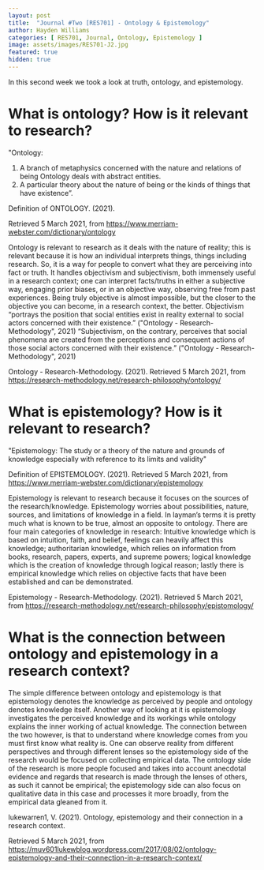 ```yaml
---
layout: post
title:  "Journal #Two [RES701] - Ontology & Epistemology" 
author: Hayden Williams
categories: [ RES701, Journal, Ontology, Epistemology ]
image: assets/images/RES701-J2.jpg
featured: true
hidden: true
---
```


In this second week we took a look at truth, ontology, and epistemology.
# What is ontology? How is it relevant to research?
"Ontology:
1. A branch of metaphysics concerned with the nature and relations of being Ontology deals with abstract entities.
2. A particular theory about the nature of being or the kinds of things that have existence”.

Definition of ONTOLOGY. (2021). 

Retrieved 5 March 2021, from https://www.merriam-webster.com/dictionary/ontology

Ontology is relevant to research as it deals with the nature of reality; this is relevant because it is how an individual interprets things, things including research. So, it is a way for people to convert what they are perceiving into fact or truth. It handles objectivism and subjectivism, both immensely useful in a research context; one can interpret facts/truths in either a subjective way, engaging prior biases, or in an objective way, observing free from past experiences. Being truly objective is almost impossible, but the closer to the objective you can become, in a research context, the better.
Objectivism “portrays the position that social entities exist in reality external to social actors concerned with their existence.” ("Ontology - Research-Methodology", 2021)
“Subjectivism, on the contrary, perceives that social phenomena are created from the perceptions and consequent actions of those social actors concerned with their existence.” ("Ontology - Research-Methodology", 2021) 

Ontology - Research-Methodology. (2021). Retrieved 5 March 2021, from https://research-methodology.net/research-philosophy/ontology/

# What is epistemology? How is it relevant to research?
"Epistemology:
The study or a theory of the nature and grounds of knowledge especially with reference to its limits and validity"

Definition of EPISTEMOLOGY. (2021). Retrieved 5 March 2021, from https://www.merriam-webster.com/dictionary/epistemology

Epistemology is relevant to research because it focuses on the sources of the research/knowledge. Epistemology worries about possibilities, nature, sources, and limitations of knowledge in a field. In layman’s terms it is pretty much what is known to be true, almost an opposite to ontology. There are four main categories of knowledge in research: Intuitive knowledge which is based on intuition, faith, and belief, feelings can heavily affect this knowledge; authoritarian knowledge, which relies on information from books, research, papers, experts, and supreme powers; logical knowledge which is the creation of knowledge through logical reason; lastly there is empirical knowledge which relies on objective facts that have been established and can be demonstrated. 

Epistemology - Research-Methodology. (2021). Retrieved 5 March 2021, from https://research-methodology.net/research-philosophy/epistomology/

# What is the connection between ontology and epistemology in a research context?
The simple difference between ontology and epistemology is that epistemology denotes the knowledge as perceived by people and ontology denotes knowledge itself. 
Another way of looking at it is epistemology investigates the perceived knowledge and its workings while ontology explains the inner working of actual knowledge. 
The connection between the two however, is that to understand where knowledge comes from you must first know what reality is. One can observe reality from different perspectives and through different lenses so the epistemology side of the research would be focused on collecting empirical data. The ontology side of the research is more people focused and takes into account anecdotal evidence and regards that research is made through the lenses of others, as such it cannot be empirical; the epistemology side can also focus on qualitative data in this case and processes it more broadly, from the empirical data gleaned from it.

lukewarren1, V. (2021). Ontology, epistemology and their connection in a research context. 

Retrieved 5 March 2021, from https://muv601lukewblog.wordpress.com/2017/08/02/ontology-epistemology-and-their-connection-in-a-research-context/


